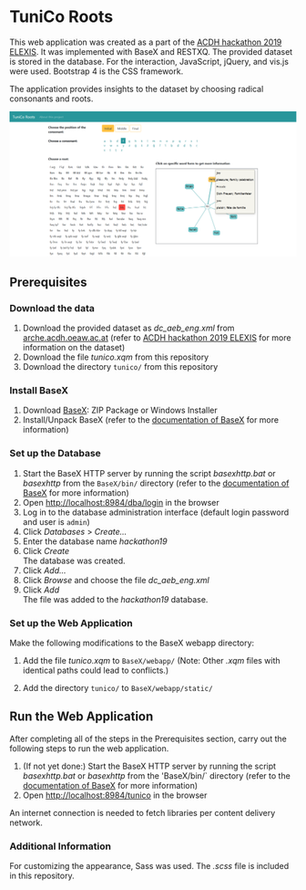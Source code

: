# TuniCo Roots

This web application was created as a part of the [ACDH hackathon 2019 ELEXIS](https://github.com/acdh-oeaw/ACDHhackathonELEXIS).
It was implemented with BaseX and RESTXQ. The provided dataset is stored in the database. For the interaction, JavaScript, jQuery, and vis.js were used. Bootstrap 4 is the CSS framework.

The application provides insights to the dataset by choosing radical consonants and roots.

<img src="TuniCo-Roots-Project.png" width="1000">

## Prerequisites

### Download the data

1. Download the provided dataset as *dc_aeb_eng.xml* from [arche.acdh.oeaw.ac.at](https://arche.acdh.oeaw.ac.at/browser/oeaw_detail/id.acdh.oeaw.ac.at/uuid/175b8cdf-5d04-f4d3-a778-67910aa8fd37) (refer to [ACDH hackathon 2019 ELEXIS](https://github.com/acdh-oeaw/ACDHhackathonELEXIS) for more information on the dataset)
2. Download the file *tunico.xqm* from this repository
3. Download the directory `tunico/` from this repository

### Install BaseX

1. Download [BaseX](http://basex.org/download/): ZIP Package or Windows Installer
2. Install/Unpack BaseX (refer to the [documentation of BaseX](http://docs.basex.org/wiki/Startup#Full_Distributions) for more information)

### Set up the Database
1. Start the BaseX HTTP server by running the script *basexhttp.bat* or *basexhttp* from the `BaseX/bin/` directory (refer to the [documentation of BaseX](http://docs.basex.org/wiki/Startup#Web_Application) for more information)
2. Open <http://localhost:8984/dba/login> in the browser
3. Log in to the database administration interface (default login password and user is `admin`)
4. Click *Databases* > *Create...*
5. Enter the database name *hackathon19*
6. Click *Create*  
The database was created.
7. Click *Add...*
8. Click *Browse* and choose the file *dc_aeb_eng.xml*
9. Click *Add*  
The file was added to the *hackathon19* database.

### Set up the Web Application

Make the following modifications to the BaseX webapp directory:

1. Add the file *tunico.xqm* to `BaseX/webapp/`
(Note: Other *.xqm* files with identical paths could lead to conflicts.)

2. Add the directory `tunico/` to `BaseX/webapp/static/`


## Run the Web Application

After completing all of the steps in the Prerequisites section, carry out the following steps to run the web application.

1. (If not yet done:) Start the BaseX HTTP server by running the script *basexhttp.bat* or *basexhttp* from the 'BaseX/bin/` directory (refer to the [documentation of BaseX](http://docs.basex.org/wiki/Startup#Web_Application) for more information)
2. Open <http://localhost:8984/tunico> in the browser

An internet connection is needed to fetch libraries per content delivery network.

### Additional Information

For customizing the appearance, Sass was used. The *.scss* file is included in this repository.
